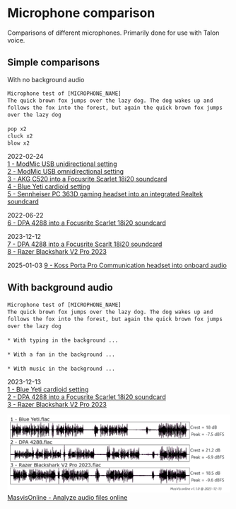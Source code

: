 # Microphone comparison

Comparisons of different microphones. Primarily done for use with Talon voice.

## Simple comparisons

With no background audio

```
Microphone test of [MICROPHONE_NAME]
The quick brown fox jumps over the lazy dog. The dog wakes up and follows the fox into the forest, but again the quick brown fox jumps over the lazy dog

pop x2
cluck x2
blow x2
```

2022-02-24\
[1 - ModMic USB unidirectional setting](./simple/1%20-%20ModMic%20USB%20unidirectional.m4a)\
[2 - ModMic USB omnidirectional setting](./simple/2%20-%20ModMic%20USB%20omnidirectional.m4a)\
[3 - AKG C520 into a Focusrite Scarlet 18i20 soundcard](./simple/3%20-%20AKG%20C520.m4a)\
[4 - Blue Yeti cardioid setting](./simple/4%20-%20Blue%20Yeti%20cardioid.m4a)\
[5 - Sennheiser PC 363D gaming headset into an integrated Realtek soundcard](./simple/5%20-%20Sennheiser%20PC%20363D.m4a)

2022-06-22\
[6 - DPA 4288 into a Focusrite Scarlet 18i20 soundcard](./simple/6%20-%20DPA%204288.m4a)

2023-12-12\
[7 - DPA 4288 into a Focusrite Scarlt 18i20 soundcard](./simple/7%20-%20DPA%204288.m4a)\
[8 - Razer Blackshark V2 Pro 2023](./simple/8%20-%20Razer%20Blackshark%20V2%20Pro%202023.m4a)

2025-01-03
[9 - Koss Porta Pro Communication headset into onboard audio](./simple/9%20-%20Koss%20Porta%20Pro.flac)

## With background audio

```
Microphone test of [MICROPHONE_NAME]
The quick brown fox jumps over the lazy dog. The dog wakes up and follows the fox into the forest, but again the quick brown fox jumps over the lazy dog

* With typing in the background ...

* With a fan in the background ...

* With music in the background ...
```

2023-12-13\
[1 - Blue Yeti cardioid setting](./background/1%20-%20Blue%20Yeti.flac)\
[2 - DPA 4288 into a Focusrite Scarlet 18i20 soundcard](./background/2%20-%20DPA%204288.flac)\
[3 - Razer Blackshark V2 Pro 2023](./background/3%20-%20Razer%20Blackshark%20V2%20Pro%202023.flac)

![MasvisOnline a review of the above three soundtracks](/background/masvis-online%20overview.png)
[MasvisOnline - Analyze audio files online](http://andreasarvidsson.github.io/MasvisOnline/)
